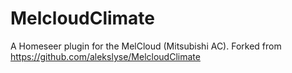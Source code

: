 # MelcloudClimate
A Homeseer plugin for the MelCloud (Mitsubishi AC). Forked from https://github.com/alekslyse/MelcloudClimate
